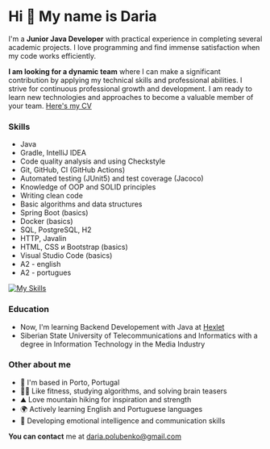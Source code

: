 Hi 👋 My name is Daria
======================

I'm a **Junior Java Developer** with practical experience in completing several academic projects. 
I love programming and find immense satisfaction when my code works efficiently.

**I am looking for a dynamic team** where I can make a significant contribution by applying my technical skills and professional abilities. I strive for continuous professional growth and development. I am ready to learn new technologies and approaches to become a valuable member of your team. [Here's my CV](https://cv.hexlet.io/ru/resumes/4014)


### Skills
- Java
- Gradle, IntelliJ IDEA
- Code quality analysis and using Checkstyle
- Git, GitHub, CI (GitHub Actions)
- Аutomated testing (JUnit5) and test coverage (Jacoco)
- Knowledge of OOP and SOLID principles
- Writing clean code
- Basic algorithms and data structures
- Spring Boot (basics)
- Docker (basics)
- SQL, PostgreSQL, H2
- HTTP, Javalin
- HTML, CSS и Bootstrap (basics)
- Visual Studio Code (basics)
- A2 - english
- A2 - portugues

[![My Skills](https://skillicons.dev/icons?i=java,gradle,idea,bash,vim,github,git,html,css&theme=light)](https://skillicons.dev)


### Education
*   Now, I'm learning Backend Developement with Java at [Hexlet](https://ru.hexlet.io/)
*   Siberian State University of Telecommunications and Informatics with a degree in Information Technology in the Media Industry


### Other about me
*   📍  I'm based in Porto, Portugal
*   🤸🏼  Like fitness, studying algorithms, and solving brain teasers
*   ⛰  Love mountain hiking for inspiration and strength
*   🌍  Actively learning English and Portuguese languages
*   🧠  Developing emotional intelligence and communication skills

**You can contact** me at [daria.polubenko@gmail.com](mailto:daria.polubenko@gmail.com)
